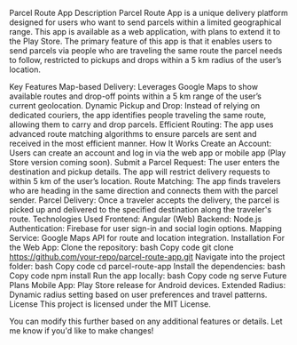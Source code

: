 

Parcel Route App
Description
Parcel Route App is a unique delivery platform designed for users who want to send parcels within a limited geographical range. This app is available as a web application, with plans to extend it to the Play Store. The primary feature of this app is that it enables users to send parcels via people who are traveling the same route the parcel needs to follow, restricted to pickups and drops within a 5 km radius of the user’s location.

Key Features
Map-based Delivery: Leverages Google Maps to show available routes and drop-off points within a 5 km range of the user’s current geolocation.
Dynamic Pickup and Drop: Instead of relying on dedicated couriers, the app identifies people traveling the same route, allowing them to carry and drop parcels.
Efficient Routing: The app uses advanced route matching algorithms to ensure parcels are sent and received in the most efficient manner.
How It Works
Create an Account: Users can create an account and log in via the web app or mobile app (Play Store version coming soon).
Submit a Parcel Request: The user enters the destination and pickup details. The app will restrict delivery requests to within 5 km of the user’s location.
Route Matching: The app finds travelers who are heading in the same direction and connects them with the parcel sender.
Parcel Delivery: Once a traveler accepts the delivery, the parcel is picked up and delivered to the specified destination along the traveler's route.
Technologies Used
Frontend: Angular (Web)
Backend: Node.js
Authentication: Firebase for user sign-in and social login options.
Mapping Service: Google Maps API for route and location integration.
Installation
For the Web App:
Clone the repository:
bash
Copy code
git clone https://github.com/your-repo/parcel-route-app.git
Navigate into the project folder:
bash
Copy code
cd parcel-route-app
Install the dependencies:
bash
Copy code
npm install
Run the app locally:
bash
Copy code
ng serve
Future Plans
Mobile App: Play Store release for Android devices.
Extended Radius: Dynamic radius setting based on user preferences and travel patterns.
License
This project is licensed under the MIT License.

You can modify this further based on any additional features or details. Let me know if you'd like to make changes!










